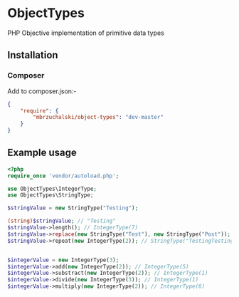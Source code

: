 # ObjectTypes
PHP Objective implementation of primitive data types

## Installation
### Composer

Add to composer.json:-

```` json
{
    "require": {
        "mbrzuchalski/object-types": "dev-master"
    }
}
````

## Example usage

```` php
<?php
require_once 'vendor/autoload.php';

use ObjectTypes\IntegerType;
use ObjectTypes\StringType;

$stringValue = new StringType("Testing");

(string)$stringValue; // "Testing"
$stringValue->length(); // IntegerType(7)
$stringValue->replace(new StringType("Test"), new StringType("Post")); // StringType("Posting")
$stringValue->repeat(new IntegerType(2)); // StringType("TestingTesting")


$integerValue = new IntegerType(3);
$integerValue->add(new IntegerType(2)); // IntegerType(5)
$integerValue->substract(new IntegerType(2)); // IntegerType(1)
$integerValue->divide(new IntegerType(3)); // IntegerType(1)
$integerValue->multiply(new IntegerType(2)); // IntegerType(6)

````
